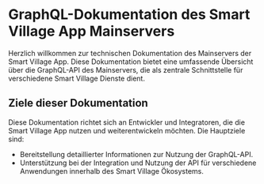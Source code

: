 
# GraphQL-Dokumentation des Smart Village App Mainservers

Herzlich willkommen zur technischen Dokumentation des Mainservers der Smart Village App. Diese Dokumentation bietet eine umfassende Übersicht über die GraphQL-API des Mainservers, die als zentrale Schnittstelle für verschiedene Smart Village Dienste dient.

## Ziele dieser Dokumentation

Diese Dokumentation richtet sich an Entwickler und Integratoren, die die Smart Village App nutzen und weiterentwickeln möchten. Die Hauptziele sind:

- Bereitstellung detaillierter Informationen zur Nutzung der GraphQL-API.
- Unterstützung bei der Integration und Nutzung der API für verschiedene Anwendungen innerhalb des Smart Village Ökosystems.
